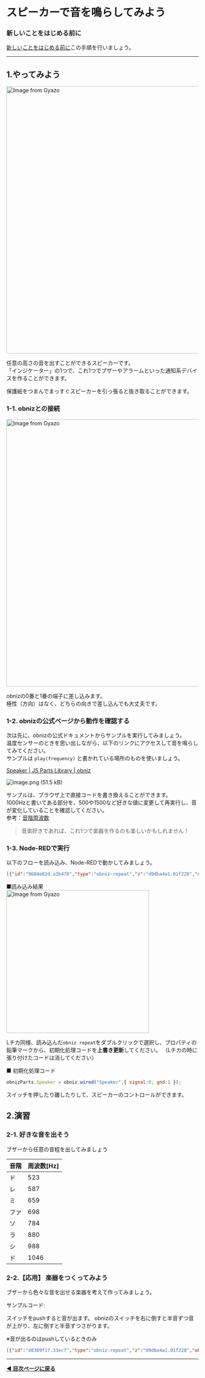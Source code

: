 # スピーカーで音を鳴らしてみよう


### **新しいことをはじめる前に**  

[新しいことをはじめる前に](../before-start.md)この手順を行いましょう。

---

## 1.やってみよう

<a href="https://gyazo.com/c39a8d243cc56f5e5e788bcc05a68d57"><img src="https://i.gyazo.com/c39a8d243cc56f5e5e788bcc05a68d57.jpg" alt="Image from Gyazo" width="700"/></a>

任意の高さの音を出すことができるスピーカーです。  
「インジケーター」の1つで、これ1つでブザーやアラームといった通知系デバイスを作ることができます。

保護紙をつまんでまっすぐスピーカーを引っ張ると抜き取ることができます。  

### 1-1. obnizとの接続

<a href="https://i.gyazo.com/76644dcdab7a2bc2b5b7a0149a2667cf"><img src="https://i.gyazo.com/76644dcdab7a2bc2b5b7a0149a2667cf.jpg" alt="Image from Gyazo" width="700"/></a>

obnizの0番と1番の端子に差し込みます。  
極性（方向）はなく、どちらの向きで差し込んでも大丈夫です。

### 1-2. obnizの公式ページから動作を確認する

次は先に、obnizの公式ドキュメントからサンプルを実行してみましょう。  
温度センサーのときを思い出しながら、以下のリンクにアクセスして音を鳴らしてみてください。  
サンプルは `play(frequency)` と書かれている場所のものを使いましょう。

[Speaker | JS Parts Library | obniz](https://docs.obniz.com/ja/sdk/parts/Speaker/README.md)

![image.png (51.5 kB)](https://img.esa.io/uploads/production/attachments/3062/2019/06/20/8131/3641c01c-67aa-4150-8074-b4c949fd16c7.png)

サンプルは、ブラウザ上で直接コードを書き換えることができます。  
1000Hzと書いてある部分を、500や1500など好きな値に変更して再実行し、音が変化していることを確認してください。  
参考：[音階周波数](https://tomari.org/main/java/oto.html)

> 音楽好きであれば、これ1つで楽器を作るのも楽しいかもしれません！

### 1-3. Node-REDで実行

以下のフローを読み込み、Node-REDで動かしてみましょう。


```json
[{"id":"9684e82d.a3b478","type":"obniz-repeat","z":"d9dba4a1.01f228","obniz":"","name":"","interval":"100","code":"msg.payload = await obniz.switch.getWait();\n\nif (msg.payload === 'push') {\n    // 押されたとき\n    obniz.display.clear(); // 画面を消去\n    obniz.display.print('beep!');  // beep! と画面に表示\n    obnizParts.Speaker.play(1000); // 1000Hz で音を鳴らす\n} else {\n    // 何も押していない\n    obniz.display.clear(); // 画面を消去\n    obniz.display.print('silent');  // silent と画面に表示\n    obnizParts.Speaker.stop(); // 音をとめる\n}\n\nreturn msg;","x":270,"y":280,"wires":[["f8e3da0b.78b968"]]},{"id":"f8e3da0b.78b968","type":"debug","z":"d9dba4a1.01f228","name":"","active":true,"tosidebar":true,"console":false,"tostatus":false,"complete":"false","statusVal":"","statusType":"auto","x":470,"y":280,"wires":[]}]
```
■読み込み結果  
<a href="https://gyazo.com/c5e4d78c48e149bd3c50c56423a76289"><img src="https://gyazo.com/c5e4d78c48e149bd3c50c56423a76289.png" alt="Image from Gyazo" width="374"/></a>  


Lチカ同様、読み込んだ`obniz repeat`をダブルクリックで選択し、プロパティの鉛筆マークから、初期化処理コードを**上書き更新**してください。
（Lチカの時に張り付けたコードは消してください）

■ 初期化処理コード
```javascript
obnizParts.Speaker = obniz.wired("Speaker",{ signal:0, gnd:1 });
```

スイッチを押したり離したりして、スピーカーのコントロールができます。


## 2.演習

### 2-1. 好きな音を出そう

ブザーから任意の音程を出してみましょう

| 音階 | 周波数[Hz] |
| ---- | ---------- |
| ド   | 523        |
| レ   | 587        |
| ミ   | 659        |
| ファ | 698        |
| ソ   | 784        |
| ラ   | 880        |
| シ   | 988        |
| ド   | 1046       |


### 2-2.【応用】 楽器をつくってみよう

ブザーから色々な音を出せる楽器を考えて作ってみましょう。


サンプルコード: 

スイッチをpushすると音が出ます。
obnizのスイッチを右に倒すと半音ずつ音が上がり、左に倒すと半音ずつさがります。

※音が出るのはpushしているときのみ

```json
[{"id":"d8389f17.33ec7","type":"obniz-repeat","z":"d9dba4a1.01f228","obniz":"","name":"","interval":"100","code":"msg.payload = await obniz.switch.getWait();\n\nlet freq = context.get('freq')||523; // 周波数用のコンテキストを参照（無ければ初期化）\nlet note_number = context.get('note')||72; // MIDIノート番号// ノート番号用のコンテキストを参照（無ければ初期化）\n\nobniz.display.clear(); // 画面を消去\n\nif (msg.payload === 'push') {\n // スイッチが押されている状態\n obnizParts.Speaker.play(freq); // 音を鳴らす\n} else if (msg.payload === 'right') {\n // 右にスイッチを倒したとき\n if (note_number < 127) note_number++; // ノート番号+1\n freq = Math.round(440 * (2 ** ((note_number - 69) / 12))); // 周波数を再計算\n} else if (msg.payload === 'left') {\n // 左にスイッチを倒したとき\n if (note_number > 0) note_number--; // ノート番号-1\n freq = Math.round(440 * (2 ** ((note_number - 69) / 12))); // 周波数を再計算\n} else {\n // スイッチが押されていない状態\n obnizParts.Speaker.stop(); // 音を停止する\n}\ncontext.set('freq',freq);//現在の周波数をコンテキストへ保存\ncontext.set('note',note_number);//現在のノート番号をコンテキストへ保存\nobniz.display.print(freq); // 現在の周波数を表示\n\nreturn msg;","x":270,"y":280,"wires":[["4855899b.7e8ee8"]]},{"id":"4855899b.7e8ee8","type":"debug","z":"d9dba4a1.01f228","name":"","active":true,"tosidebar":true,"console":false,"tostatus":false,"complete":"false","statusVal":"","statusType":"auto","x":450,"y":280,"wires":[]}]
```


---

**[◀ 目次ページに戻る](../readme.md)**